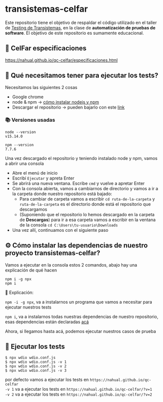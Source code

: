 # transistemas-celfar

Este repositorio tiene el objetivo de respaldar el código utilizado en el taller de [Testing de Transistemas](https://transistemas.org), en la clase de **automatización de pruebas de software**. 
El objetivo de este repositorio es sumamente educacional.

## 📃 CelFar especificaciones

https://nahual.github.io/qc-celfar/especificaciones.html

## 🤔 Qué necesitamos tener para ejecutar los tests?
Necesitamos las siguientes 2 cosas
- Google chrome
- node & npm -> [cómo instalar nodejs y npm](https://www.cursosgis.com/como-instalar-node-js-y-npm-en-4-pasos/)
- Descargar el repositorio -> pueden bajarlo con este [link](https://github.com/lthurr/transistemas-celfar/archive/refs/heads/main.zip)

### 📚 Versiones usadas
```
node --version
v15.14.0

npm --version
7.7.6
```

Una vez descargado el repositorio y teniendo instalado node y npm, vamos a abrir una consola

- Abre el menú de inicio
- Escribí `Ejecutar` y apreta Enter
- Se abrirá una nueva ventana. Escribe `cmd` y vuelve a apretar Enter
- Con la consola abierta, vamos a cambiarnos de directorio y vamos a ir a la carpeta donde nuestro repositorio está bajado:
  - Para cambiar de carpeta vamos a escribir `cd ruta-de-la-carpeta` y `ruta-de-la-carpeta` es el directorio donde está el repositorio que descargamos
  - (Suponiendo que el repositorio lo hemos descargado en la carpeta de **Descargas**) para ir a esa carpeta vamos a escribir en la ventana de la consola `cd C:\Users\tu-usuario\Downloads`
- Una vez allí, continuamos con el siguiente paso

## ⚙️ Cómo instalar las dependencias de nuestro proyecto transistemas-celfar?
Vamos a ejecutar en la consola estos 2 comandos, abajo hay una explicación de qué hacen
```
npm i -g npx
npm i
```

🤔 Explicación:<p>
`npm -i -g npx`, va a instalarnos un programa que vamos a necesitar para ejecutar nuestros tests<p>
`npm i`, va a instalarnos todas nuestras dependencias de nuestro repositorio, esas dependencias están declaradas [acá](https://github.com/lthurr/transistemas-celfar/blob/main/package.json)
  
Ahora, si llegamos hasta acá, podemos ejecutar nuestros casos de prueba


## 📝 Ejecutar los tests
```
$ npx wdio wdio.conf.js 
$ npx wdio wdio.conf.js -v 1
$ npx wdio wdio.conf.js -v 2
$ npx wdio wdio.conf.js -v 3
```

por defecto vamos a ejecutar los tests en `https://nahual.github.io/qc-celfar`<br>
`-v 1` va a ejecutar los tests en `https://nahual.github.io/qc-celfar/?v=1`<br>
`-v 2` va a ejecutar los tests en `https://nahual.github.io/qc-celfar/?v=2`
